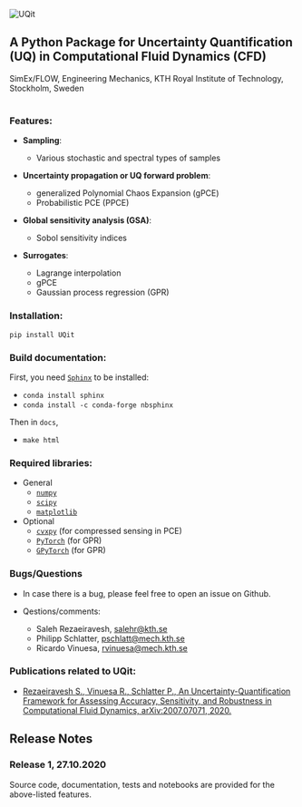 ![`UQit`](https://github.com/KTH-Nek5000/UQit/blob/master/docs/source/_static/uqit_logo.png?style=centerme)

## A Python Package for Uncertainty Quantification (UQ) in Computational Fluid Dynamics (CFD)
SimEx/FLOW, Engineering Mechanics, KTH Royal Institute of Technology, Stockholm, Sweden <br/>
#

### Features:
* **Sampling**:
  - Various stochastic and spectral types of samples

* **Uncertainty propagation or UQ forward problem**: 
  - generalized Polynomial Chaos Expansion (gPCE)
  - Probabilistic PCE (PPCE)

* **Global sensitivity analysis (GSA)**:
  - Sobol sensitivity indices

* **Surrogates**:
  - Lagrange interpolation
  - gPCE
  - Gaussian process regression (GPR) 

### Installation:
`pip install UQit`

### Build documentation:
First, you need [`Sphinx`](https://www.sphinx-doc.org/en/master/) to be installed: 
* `conda install sphinx`
* `conda install -c conda-forge nbsphinx`

Then in `docs`,
* `make html`

### Required libraries:
 * General  
   - [`numpy`](https://numpy.org/)
   - [`scipy`](https://www.scipy.org/)
   - [`matplotlib`](https://matplotlib.org/)
 * Optional
   - [`cvxpy`](https://www.cvxpy.org/) (for compressed sensing in PCE)
   - [`PyTorch`](https://pytorch.org/) (for GPR)
   - [`GPyTorch`](https://gpytorch.ai/) (for GPR)

### Bugs/Questions
* In case there is a bug, please feel free to open an issue on Github. 

* Qestions/comments:
  - Saleh Rezaeiravesh, salehr@kth.se <br/>
  - Philipp Schlatter, pschlatt@mech.kth.se <br/>
  - Ricardo Vinuesa, rvinuesa@mech.kth.se 

### Publications related to UQit:
* [Rezaeiravesh S., Vinuesa R., Schlatter P., An Uncertainty-Quantification Framework for Assessing Accuracy, Sensitivity, and Robustness in Computational Fluid Dynamics, arXiv:2007.07071, 2020.](https://arxiv.org/abs/2007.07071)

## Release Notes
### Release 1, 27.10.2020
Source code, documentation, tests and notebooks are provided for the above-listed features. 

